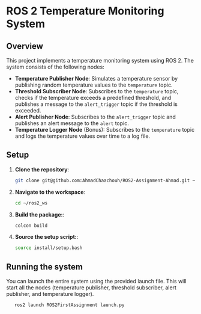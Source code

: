 # ROS 2 Temperature Monitoring System

## Overview

This project implements a temperature monitoring system using ROS 2. The system consists of the following nodes:

- **Temperature Publisher Node**: Simulates a temperature sensor by publishing random temperature values to the `temperature` topic.
- **Threshold Subscriber Node**: Subscribes to the `temperature` topic, checks if the temperature exceeds a predefined threshold, and publishes a message to the `alert_trigger` topic if the threshold is exceeded.
- **Alert Publisher Node**: Subscribes to the `alert_trigger` topic and publishes an alert message to the `alert` topic.
- **Temperature Logger Node** (Bonus): Subscribes to the `temperature` topic and logs the temperature values over time to a log file.


## Setup

1. **Clone the repository**:

   ```bash
   git clone git@github.com:AhmadChaachouh/ROS2-Assignment-Ahmad.git ~/ros2_ws/src/temperature_monitoring

2. **Navigate to the workspace**:

   ```bash
   cd ~/ros2_ws

3. **Build the package:**:

   ```bash
   colcon build

4. **Source the setup script:**:

   ```bash
   source install/setup.bash

## Running the system

You can launch the entire system using the provided launch file. This will start all the nodes (temperature publisher, threshold subscriber, alert publisher, and temperature logger).

 ```bash
    ros2 launch ROS2FirstAssignment launch.py
